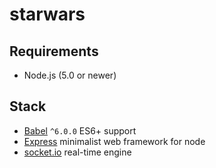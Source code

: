 # starwars

## Requirements
- Node.js (5.0 or newer)

## Stack
- [Babel](http://babeljs.io/) `^6.0.0` ES6+ support
- [Express](http://expressjs.com/) minimalist web framework for node
- [socket.io](http://socket.io/) real-time engine
